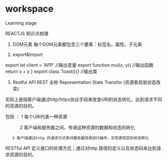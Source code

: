 workspace
=========

Learning stage

REACTJS 知识点梳理
1. DOM元素
每个DOM元素都包含三个要素：标签名，属性，子元素

2. export&import

export let client = 'APP'  //输出变量
export function mul(x, y){  //输出函数
    return x + y
}
export class Toast(){} //输出类



3. Restful API 
REST 全称 Representation State Transfor (资源表现层状态改变)

实际上是指客户端通过http/https协议手段来改变URI的状态转化，达到请求不同的资源的目的。

包括 ： 1 每个URI代表一种资源

 　　　 2 客户端和服务器之间，传递这种资源的数据和状态的转化

       3 客户端通过http 的请求方式来对服务器资源进行操作，实现表现层的状态转化

RESTful API 定义接口的处理方式；通过对http 路径的定义以及状态码来达到请求资源的目的。
